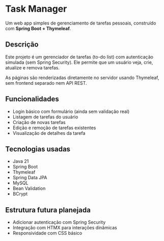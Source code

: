 # Task Manager
Um web app simples de gerenciamento de tarefas pessoais, construído com **Spring Boot + Thymeleaf**.

## Descrição
Este projeto é um gerenciador de tarefas (to-do list) com autenticação simulada (sem Spring Security). Ele permite que um usuário veja, crie, atualize e remova tarefas.

As páginas são renderizadas diretamente no servidor usando Thymeleaf, sem frontend separado nem API REST.

## Funcionalidades
- Login básico com formulário (ainda sem validação real)
- Listagem de tarefas do usuário
- Criação de novas tarefas
- Edição e remoção de tarefas existentes
- Visualização de detalhes da tarefa

## Tecnologias usadas
- Java 21
- Spring Boot
- Thymeleaf
- Spring Data JPA
- MySQL
- Bean Validation
- BCrypt

## Estrutura futura planejada
- Adicionar autenticação com Spring Security
- Integração com HTMX para interações dinâmicas
- Responsividade com CSS básico
